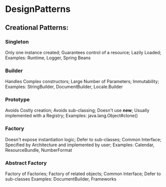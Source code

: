 # DesignPatterns

## Creational Patterns:
### Singleton
Only one instance created; Guarantees control of a resource; Lazily Loaded; 
Examples: Runtime, Logger, Spring Beans

### Builder
Handles Complex constructors; Large Number of Parameters; Immutability;
Examples: StringBuilder, DocumentBuilder, Locale.Builder

### Prototype
Avoids Costly creation; Avoids sub-classing; Doesn't use **new**; Usually implemented with a Registry;
Examples: java.lang.Object#clone()

### Factory
Doesn't expose instantiation logic; Defer to sub-classes; Common Interface; Specified by Architecture and implemented by user;
Examples: Calendar, ResourceBundle, NumberFormat

### Abstract Factory
Factory of Factories; Factory of related objects; Common Interface; Defer to sub-classes
Examples: DocumentBuilder, Frameworks  